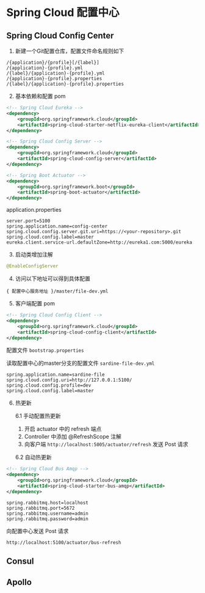 # Spring Cloud 配置中心

## Spring Cloud Config Center

1. 新建一个Git配置仓库，配置文件命名规则如下

```
/{application}/{profile}[/{label}]
/{application}-{profile}.yml
/{label}/{application}-{profile}.yml
/{application}-{profile}.properties
/{label}/{application}-{profile}.properties
```

2. 基本依赖和配置 pom

```xml
<!-- Spring Cloud Eureka -->
<dependency>
    <groupId>org.springframework.cloud</groupId>
    <artifactId>spring-cloud-starter-netflix-eureka-client</artifactId>
</dependency>

<!-- Spring Cloud Config Server -->
<dependency>
    <groupId>org.springframework.cloud</groupId>
    <artifactId>spring-cloud-config-server</artifactId>
</dependency>

<!-- Spring Boot Actuator -->
<dependency>
    <groupId>org.springframework.boot</groupId>
    <artifactId>spring-boot-actuator</artifactId>
</dependency>
```

application.properties

```properties
server.port=5100
spring.application.name=config-center
spring.cloud.config.server.git.uri=https://<your-repository>.git
spring.cloud.config.label=master
eureka.client.service-url.defaultZone=http://eureka1.com:5000/eureka
```

3. 启动类增加注解

```java
@EnableConfigServer
```

4. 访问以下地址可以得到具体配置

```
{ 配置中心服务地址 }/master/file-dev.yml 
```

5. 客户端配置 pom

```xml
<!-- Spring Cloud Config Client -->
<dependency>
    <groupId>org.springframework.cloud</groupId>
    <artifactId>spring-cloud-config-client</artifactId>
</dependency>
```

配置文件 `bootstrap.properties`

读取配置中心的master分支的配置文件 `sardine-file-dev.yml`

```properties
spring.application.name=sardine-file
spring.cloud.config.uri=http://127.0.0.1:5100/
spring.cloud.config.profile=dev
spring.cloud.config.label=master
```

6. 热更新

   6.1 手动配置热更新

   1. 开启 actuator 中的 refresh 端点
   2. Controller 中添加 @RefreshScope 注解
   3. 向客户端 `http://localhost:5005/actuator/refresh` 发送 Post 请求

   6.2 自动热更新

```xml
<!-- Spring Cloud Bus Amqp -->
<dependency>
    <groupId>org.springframework.cloud</groupId>
    <artifactId>spring-cloud-starter-bus-amqp</artifactId>
</dependency>
```

```properties
spring.rabbitmq.host=localhost
spring.rabbitmq.port=5672
spring.rabbitmq.username=admin
spring.rabbitmq.password=admin
```

向配置中心发送 Post 请求

`http://localhost:5100/actuator/bus-refresh` 

## Consul

## Apollo

